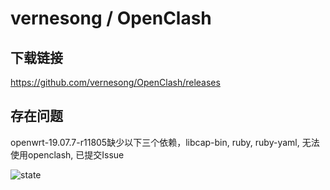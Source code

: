 # vernesong / OpenClash
## 下载链接
https://github.com/vernesong/OpenClash/releases
## 存在问题
openwrt-19.07.7-r11805缺少以下三个依赖，libcap-bin, ruby, ruby-yaml, 无法使用openclash, 已提交Issue

![state](https://user-images.githubusercontent.com/49484576/136908578-eed1e0c8-7c5b-4926-aab5-1ff06059522e.png)
